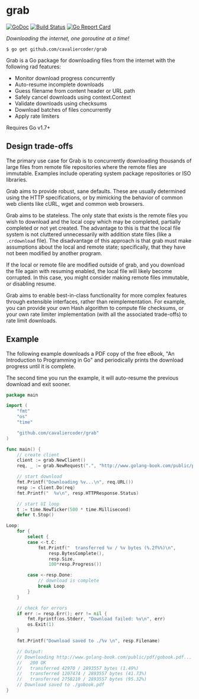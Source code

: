 # grab

[![GoDoc](https://godoc.org/github.com/cavaliercoder/grab?status.svg)](https://godoc.org/github.com/cavaliercoder/grab) [![Build Status](https://travis-ci.org/cavaliercoder/grab.svg?branch=master)](https://travis-ci.org/cavaliercoder/grab) [![Go Report Card](https://goreportcard.com/badge/github.com/cavaliercoder/grab)](https://goreportcard.com/report/github.com/cavaliercoder/grab)

*Downloading the internet, one goroutine at a time!*

	$ go get github.com/cavaliercoder/grab

Grab is a Go package for downloading files from the internet with the following
rad features:

* Monitor download progress concurrently
* Auto-resume incomplete downloads
* Guess filename from content header or URL path
* Safely cancel downloads using context.Context
* Validate downloads using checksums
* Download batches of files concurrently
* Apply rate limiters

Requires Go v1.7+

## Design trade-offs

The primary use case for Grab is to concurrently downloading thousands of large
files from remote file repositories where the remote files are immutable.
Examples include operating system package repositories or ISO libraries.

Grab aims to provide robust, sane defaults. These are usually determined using
the HTTP specifications, or by mimicking the behavior of common web clients like
cURL, wget and common web browsers.

Grab aims to be stateless. The only state that exists is the remote files you
wish to download and the local copy which may be completed, partially completed
or not yet created. The advantage to this is that the local file system is not
cluttered unnecessarily with addition state files (like a `.crdownload` file).
The disadvantage of this approach is that grab must make assumptions about the
local and remote state; specifically, that they have not been modified by
another program.

If the local or remote file are modified outside of grab, and you download the
file again with resuming enabled, the local file will likely become corrupted.
In this case, you might consider making remote files immutable, or disabling
resume.

Grab aims to enable best-in-class functionality for more complex features
through extensible interfaces, rather than reimplementation. For example,
you can provide your own Hash algorithm to compute file checksums, or your
own rate limiter implementation (with all the associated trade-offs) to rate
limit downloads.


## Example

The following example downloads a PDF copy of the free eBook, "An Introduction
to Programming in Go" and periodically prints the download progress until it is
complete.

The second time you run the example, it will auto-resume the previous download
and exit sooner.

```go
package main

import (
	"fmt"
	"os"
	"time"

	"github.com/cavaliercoder/grab"
)

func main() {
	// create client
	client := grab.NewClient()
	req, _ := grab.NewRequest(".", "http://www.golang-book.com/public/pdf/gobook.pdf")

	// start download
	fmt.Printf("Downloading %v...\n", req.URL())
	resp := client.Do(req)
	fmt.Printf("  %v\n", resp.HTTPResponse.Status)

	// start UI loop
	t := time.NewTicker(500 * time.Millisecond)
	defer t.Stop()

Loop:
	for {
		select {
		case <-t.C:
			fmt.Printf("  transferred %v / %v bytes (%.2f%%)\n",
				resp.BytesComplete(),
				resp.Size,
				100*resp.Progress())

		case <-resp.Done:
			// download is complete
			break Loop
		}
	}

	// check for errors
	if err := resp.Err(); err != nil {
		fmt.Fprintf(os.Stderr, "Download failed: %v\n", err)
		os.Exit(1)
	}

	fmt.Printf("Download saved to ./%v \n", resp.Filename)

	// Output:
	// Downloading http://www.golang-book.com/public/pdf/gobook.pdf...
	//   200 OK
	//   transferred 42970 / 2893557 bytes (1.49%)
	//   transferred 1207474 / 2893557 bytes (41.73%)
	//   transferred 2758210 / 2893557 bytes (95.32%)
	// Download saved to ./gobook.pdf
}
```
